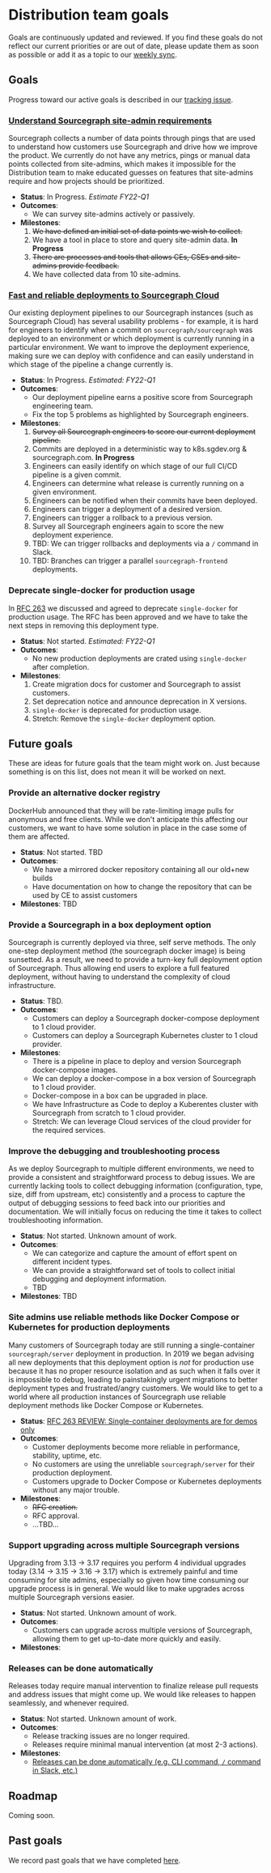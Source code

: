 # Distribution team goals

Goals are continuously updated and reviewed. If you find these goals do not reflect our current priorities or are out of date, please update them as soon as possible or add it as a topic to our [weekly sync](recurring_processes.md#weekly-distribution-team-sync).

## Goals

Progress toward our active goals is described in our [tracking issue](https://github.com/sourcegraph/sourcegraph/issues?q=is%3Aopen+is%3Aissue+label%3Atracking+label%3Ateam%2Fdistribution).

### [Understand Sourcegraph site-admin requirements](https://github.com/orgs/sourcegraph/projects/143)

Sourcegraph collects a number of data points through pings that are used to understand how customers use Sourcegraph and drive how we improve the product. We currently do not have any metrics, pings or manual data points collected from site-admins, which makes it impossible for the Distribution team to make educated guesses on features that site-admins require and how projects should be prioritized.

- **Status**: In Progress. _Estimate FY22-Q1_
- **Outcomes**:
  - We can survey site-admins actively or passively.
- **Milestones**:
  1. ~~We have defined an initial set of data points we wish to collect.~~
  1. We have a tool in place to store and query site-admin data. **In Progress**
  1. ~~There are processes and tools that allows CEs, CSEs and site-admins provide feedback.~~
  1. We have collected data from 10 site-admins.

### [Fast and reliable deployments to Sourcegraph Cloud](https://github.com/orgs/sourcegraph/projects/96)

Our existing deployment pipelines to our Sourcegraph instances (such as Sourcegraph Cloud) has several usability problems - for example, it is hard for engineers to identify when a commit on `sourcegraph/sourcegraph` was deployed to an environment or which deployment is currently running in a particular environment. We want to improve the deployment experience, making sure we can deploy with confidence and can easily understand in which stage of the pipeline a change currently is.

- **Status**: In Progress. _Estimated: FY22-Q1_
- **Outcomes**:
  - Our deployment pipeline earns a positive score from Sourcegraph engineering team.
  - Fix the top 5 problems as highlighted by Sourcegraph engineers.
- **Milestones**:
  1. ~~Survey all Sourcegraph engineers to score our current deployment pipeline.~~
  1. Commits are deployed in a deterministic way to k8s.sgdev.org & sourcegraph.com. **In Progress**
  1. Engineers can easily identify on which stage of our full CI/CD pipeline is a given commit.
  1. Engineers can determine what release is currently running on a given environment.
  1. Engineers can be notified when their commits have been deployed.
  1. Engineers can trigger a deployment of a desired version.
  1. Engineers can trigger a rollback to a previous version.
  1. Survey all Sourcegraph engineers again to score the new deployment experience.
  1. TBD: We can trigger rollbacks and deployments via a `/` command in Slack.
  1. TBD: Branches can trigger a parallel `sourcegraph-frontend` deployments.

### Deprecate single-docker for production usage

In [RFC 263](https://docs.google.com/document/d/1GPypas4ZUZIw346EcNDM1up2OOQFyPpEzA3-0glPEMY/edit#) we discussed and agreed to deprecate `single-docker` for production usage. The RFC has been approved and we have to take the next steps in removing this deployment type.

- **Status**: Not started. _Estimated: FY22-Q1_
- **Outcomes**:
  - No new production deployments are crated using `single-docker` after completion.
- **Milestones**:
  1. Create migration docs for customer and Sourcegraph to assist customers.
  1. Set deprecation notice and announce deprecation in X versions.
  1. `single-docker` is deprecated for production usage.
  1. Stretch: Remove the `single-docker` deployment option.

## Future goals

These are ideas for future goals that the team might work on. Just because something is on this list, does not mean it will be worked on next.

### Provide an alternative docker registry

DockerHub announced that they will be rate-limiting image pulls for anonymous and free clients. While we don't anticipate this affecting our customers, we want to have some solution in place in the case some of them are affected.

- **Status**: Not started. TBD
- **Outcomes**:
  - We have a mirrored docker repository containing all our old+new builds
  - Have documentation on how to change the repository that can be used by CE to assist customers
- **Milestones**: TBD

### Provide a Sourcegraph in a box deployment option

Sourcegraph is currently deployed via three, self serve methods. The only one-step deployment method (the sourcegraph docker image) is being sunsetted. As a result, we need to provide a turn-key full deployment option of Sourcegraph. Thus allowing end users to explore a full featured deployment, without having to understand the complexity of cloud infrastructure.

- **Status**: TBD.
- **Outcomes**:
  - Customers can deploy a Sourcegraph docker-compose deployment to 1 cloud provider.
  - Customers can deploy a Sourcegraph Kubernetes cluster to 1 cloud provider.
- **Milestones**:
  - There is a pipeline in place to deploy and version Sourcegraph docker-compose images.
  - We can deploy a docker-compose in a box version of Sourcegraph to 1 cloud provider.
  - Docker-compose in a box can be upgraded in place.
  - We have Infrastructure as Code to deploy a Kuberentes cluster with Sourcegraph from scratch to 1 cloud provider.
  - Stretch: We can leverage Cloud services of the cloud provider for the required services.

### Improve the debugging and troubleshooting process

As we deploy Sourcegraph to multiple different environments, we need to provide a consistent and straightforward process to debug issues. We are currently lacking tools to collect debugging information (configuration, type, size, diff from upstream, etc) consistently and a process to capture the output of debugging sessions to feed back into our priorities and documentation.
We will initially focus on reducing the time it takes to collect troubleshooting information.

- **Status**: Not started. Unknown amount of work.
- **Outcomes**:
  - We can categorize and capture the amount of effort spent on different incident types.
  - We can provide a straightforward set of tools to collect initial debugging and deployment information.
  - TBD
- **Milestones**: TBD

### Site admins use reliable methods like Docker Compose or Kubernetes for production deployments

Many customers of Sourcegraph today are still running a single-container `sourcegraph/server` deployment in production. In 2019 we began advising all new deployments that this deployment option is _not_ for production use because it has no proper resource isolation and as such when it falls over it is impossible to debug, leading to painstakingly urgent migrations to better deployment types and frustrated/angry customers. We would like to get to a world where all production instances of Sourcegraph use reliable deployment methods like Docker Compose or Kubernetes.

- **Status**: [RFC 263 REVIEW: Single-container deployments are for demos only](https://docs.google.com/document/d/1GPypas4ZUZIw346EcNDM1up2OOQFyPpEzA3-0glPEMY/edit)
- **Outcomes**:
  - Customer deployments become more reliable in performance, stability, uptime, etc.
  - No customers are using the unreliable `sourcegraph/server` for their production deployment.
  - Customers upgrade to Docker Compose or Kubernetes deployments without any major trouble.
- **Milestones**:
  - ~~RFC creation.~~
  - RFC approval.
  - ...TBD...

### Support upgrading across multiple Sourcegraph versions

Upgrading from 3.13 -> 3.17 requires you perform 4 individual upgrades today (3.14 -> 3.15 -> 3.16 -> 3.17) which is extremely painful and time consuming for site admins, especially so given how time consuming our upgrade process is in general. We would like to make upgrades across multiple Sourcegraph versions easier.

- **Status**: Not started. Unknown amount of work.
- **Outcomes**:
  - Customers can upgrade across multiple versions of Sourcegraph, allowing them to get up-to-date more quickly and easily.
- **Milestones**:

### Releases can be done automatically

Releases today require manual intervention to finalize release pull requests and address issues that might come up.
We would like releases to happen seamlessly, and whenever required.

- **Status**: Not started. Unknown amount of work.
- **Outcomes**:
  - Release tracking issues are no longer required.
  - Releases require minimal manual intervention (at most 2-3 actions).
- **Milestones**:
  - [Releases can be done automatically (e.g. CLI command, `/` command in Slack, etc.)](https://github.com/orgs/sourcegraph/projects/131)

## Roadmap

Coming soon.

## Past goals

We record past goals that we have completed [here](goals_completed.md).
